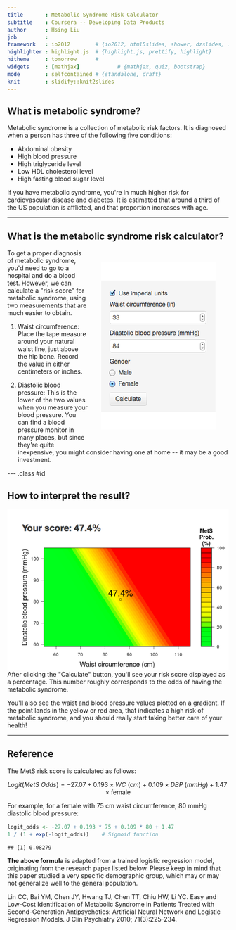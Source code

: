 ```yaml
---
title       : Metabolic Syndrome Risk Calculator
subtitle    : Coursera -- Developing Data Products
author      : Hsing Liu
job         : 
framework   : io2012        # {io2012, html5slides, shower, dzslides, ...}
highlighter : highlight.js  # {highlight.js, prettify, highlight}
hitheme     : tomorrow      # 
widgets     : [mathjax]            # {mathjax, quiz, bootstrap}
mode        : selfcontained # {standalone, draft}
knit        : slidify::knit2slides
---
```


## What is metabolic syndrome?

Metabolic syndrome is a collection of metabolic risk factors.  It is diagnosed when a person has
three of the following five conditions:

- Abdominal obesity
- High blood pressure
- High triglyceride level
- Low HDL cholesterol level
- High fasting blood sugar level

If you have metabolic syndrome, you're in much higher risk for cardiovascular disease and diabetes.  It is estimated that around a third of the US population is afflicted, and that proportion increases with age.

---

## What is the metabolic syndrome risk calculator?

<img src="./assets/img/img_inputs.png" style="float:right;padding:30px" />

To get a proper diagnosis of metabolic syndrome, you'd need to go to a hospital and do a blood test.  However, we can calculate a "risk score" for metabolic syndrome, using two measurements that are much easier to obtain.

1. Waist circumference: Place the tape measure around your natural waist line, just above the hip bone.  Record the value in either centimeters or inches.

2. Diastolic blood pressure: This is the lower of the two values when you measure your blood pressure.  You can find a blood pressure monitor in many places, but since they're quite inexpensive, you might consider having one at home -- it may be a good investment.

--- .class #id 

## How to interpret the result?


<img src="./assets/img/img_results.png" style="float:right;padding-left:15px" />

After clicking the "Calculate" button, you'll see your risk score displayed as a percentage.  This number roughly corresponds to the odds of having the metabolic syndrome.

You'll also see the waist and blood pressure values plotted on a gradient.  If the point lands in the yellow or red area, that indicates a high risk of metabolic syndrome, and you should really start taking better care of your health!

---

## Reference

The MetS risk score is calculated as follows:

$$ Logit(MetS\ Odds) = -27.07 + 0.193 \times WC\ (cm) + 0.109 \times DBP\ (mmHg) + 1.47 \times
\text{female}$$

For example, for a female with 75 cm waist circumference, 80 mmHg diastolic blood pressure:

```r
logit_odds <- -27.07 + 0.193 * 75 + 0.109 * 80 + 1.47
1 / (1 + exp(-logit_odds))    # Sigmoid function
```

```
## [1] 0.08279
```

**The above formula** is adapted from a trained logistic regression model, originating from the research paper listed below.  Please keep in mind that this paper studied a very specific demographic group, which may or may not generalize well to the general population.

Lin CC, Bai YM, Chen JY, Hwang TJ, Chen TT, Chiu HW, Li YC. Easy and Low-Cost Identification of Metabolic Syndrome in Patients Treated with Second-Generation Antipsychotics: Artificial Neural Network and Logistic Regression Models. J Clin Psychiatry 2010; 71(3):225-234.






